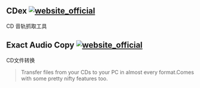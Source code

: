## CDex [![website_official](https://gitbook07.oss-cn-hangzhou.aliyuncs.com/website_official.svg)](http://www.cdex.fr/)

CD 音轨抓取工具

## Exact Audio Copy [![website_official](https://gitbook07.oss-cn-hangzhou.aliyuncs.com/website_official.svg)](http://exactaudiocopy.de/)

CD文件转换

> Transfer files from your CDs to your PC in almost every format.Comes with some pretty nifty features too.




